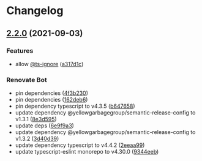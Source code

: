 # Changelog

## [2.2.0](https://gitlab.com/YellowGarbageGroup/eslint-config/compare/v2.1.1...v2.2.0) (2021-09-03)


### Features

* allow [@ts-ignore](https://gitlab.com/ts-ignore) ([a317d1c](https://gitlab.com/YellowGarbageGroup/eslint-config/commit/a317d1cfd3a901f826055ea540e8ea1f50d58934))


### Renovate Bot

* pin dependencies ([4f3b230](https://gitlab.com/YellowGarbageGroup/eslint-config/commit/4f3b2307e2d6f436a4eafbcac5fcde05f789d7be))
* pin dependencies ([162deb6](https://gitlab.com/YellowGarbageGroup/eslint-config/commit/162deb628ca4f1137f286ae6b90fdb14de27e28e))
* pin dependency typescript to v4.3.5 ([b647658](https://gitlab.com/YellowGarbageGroup/eslint-config/commit/b6476584be7ee741f2e00329a87f0d0b3a89a927))
* update dependency @yellowgarbagegroup/semantic-release-config to v1.3.1 ([8e3d595](https://gitlab.com/YellowGarbageGroup/eslint-config/commit/8e3d595de53fe701a8960df8390924ea88fb2529))
* update deps ([6e9f9a3](https://gitlab.com/YellowGarbageGroup/eslint-config/commit/6e9f9a31dbbd4d854780651fe8bf087b13b44af1))
* update dependency @yellowgarbagegroup/semantic-release-config to v1.3.2 ([3d40d39](https://gitlab.com/YellowGarbageGroup/eslint-config/commit/3d40d3989c4986a12f794301bf55856e26c76e13))
* update dependency typescript to v4.4.2 ([2eeaa99](https://gitlab.com/YellowGarbageGroup/eslint-config/commit/2eeaa99991f6be74aa4ba802929bef2da59f553f))
* update typescript-eslint monorepo to v4.30.0 ([9344eeb](https://gitlab.com/YellowGarbageGroup/eslint-config/commit/9344eebc8aefb44bfa60645acff88b937c6afdf5))
